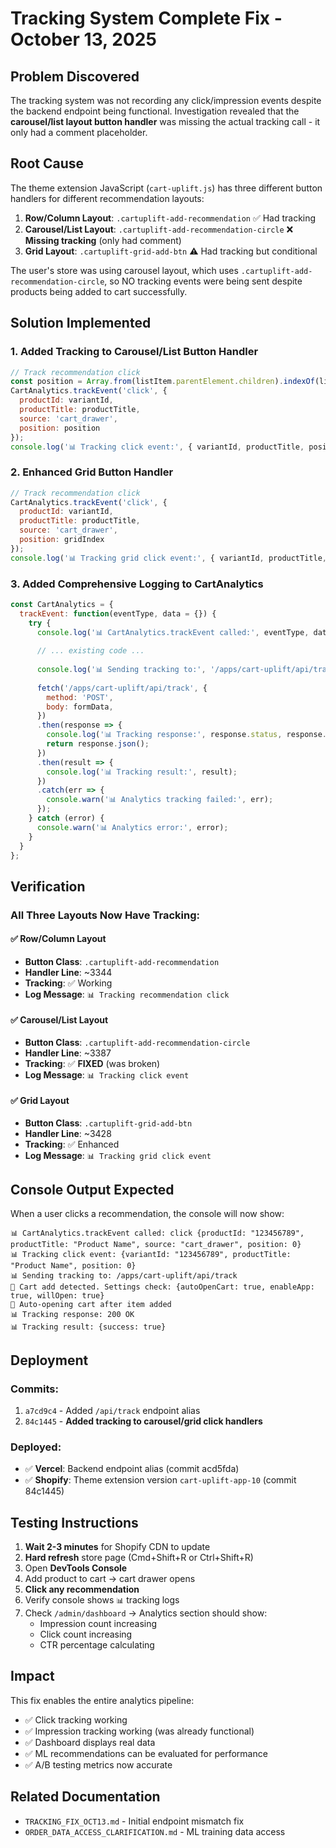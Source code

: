 # Tracking System Complete Fix - October 13, 2025

## Problem Discovered
The tracking system was not recording any click/impression events despite the backend endpoint being functional. Investigation revealed that the **carousel/list layout button handler** was missing the actual tracking call - it only had a comment placeholder.

## Root Cause
The theme extension JavaScript (`cart-uplift.js`) has three different button handlers for different recommendation layouts:

1. **Row/Column Layout**: `.cartuplift-add-recommendation` ✅ Had tracking
2. **Carousel/List Layout**: `.cartuplift-add-recommendation-circle` ❌ **Missing tracking** (only had comment)
3. **Grid Layout**: `.cartuplift-grid-add-btn` ⚠️ Had tracking but conditional

The user's store was using carousel layout, which uses `.cartuplift-add-recommendation-circle`, so NO tracking events were being sent despite products being added to cart successfully.

## Solution Implemented

### 1. Added Tracking to Carousel/List Button Handler
```javascript
// Track recommendation click
const position = Array.from(listItem.parentElement.children).indexOf(listItem);
CartAnalytics.trackEvent('click', {
  productId: variantId,
  productTitle: productTitle,
  source: 'cart_drawer',
  position: position
});
console.log('📊 Tracking click event:', { variantId, productTitle, position });
```

### 2. Enhanced Grid Button Handler
```javascript
// Track recommendation click
CartAnalytics.trackEvent('click', {
  productId: variantId,
  productTitle: productTitle,
  source: 'cart_drawer',
  position: gridIndex
});
console.log('📊 Tracking grid click event:', { variantId, productTitle, gridIndex });
```

### 3. Added Comprehensive Logging to CartAnalytics
```javascript
const CartAnalytics = {
  trackEvent: function(eventType, data = {}) {
    try {
      console.log('📊 CartAnalytics.trackEvent called:', eventType, data);
      
      // ... existing code ...
      
      console.log('📊 Sending tracking to:', '/apps/cart-uplift/api/track');
      
      fetch('/apps/cart-uplift/api/track', {
        method: 'POST',
        body: formData,
      })
      .then(response => {
        console.log('📊 Tracking response:', response.status, response.statusText);
        return response.json();
      })
      .then(result => {
        console.log('📊 Tracking result:', result);
      })
      .catch(err => {
        console.warn('📊 Analytics tracking failed:', err);
      });
    } catch (error) {
      console.warn('📊 Analytics error:', error);
    }
  }
};
```

## Verification

### All Three Layouts Now Have Tracking:

#### ✅ Row/Column Layout
- **Button Class**: `.cartuplift-add-recommendation`
- **Handler Line**: ~3344
- **Tracking**: ✅ Working
- **Log Message**: `📊 Tracking recommendation click`

#### ✅ Carousel/List Layout
- **Button Class**: `.cartuplift-add-recommendation-circle`
- **Handler Line**: ~3387
- **Tracking**: ✅ **FIXED** (was broken)
- **Log Message**: `📊 Tracking click event`

#### ✅ Grid Layout
- **Button Class**: `.cartuplift-grid-add-btn`
- **Handler Line**: ~3428
- **Tracking**: ✅ Enhanced
- **Log Message**: `📊 Tracking grid click event`

## Console Output Expected

When a user clicks a recommendation, the console will now show:

```
📊 CartAnalytics.trackEvent called: click {productId: "123456789", productTitle: "Product Name", source: "cart_drawer", position: 0}
📊 Tracking click event: {variantId: "123456789", productTitle: "Product Name", position: 0}
📊 Sending tracking to: /apps/cart-uplift/api/track
🔧 Cart add detected. Settings check: {autoOpenCart: true, enableApp: true, willOpen: true}
🔧 Auto-opening cart after item added
📊 Tracking response: 200 OK
📊 Tracking result: {success: true}
```

## Deployment

### Commits:
1. `a7cd9c4` - Added `/api/track` endpoint alias
2. `84c1445` - **Added tracking to carousel/grid click handlers**

### Deployed:
- ✅ **Vercel**: Backend endpoint alias (commit acd5fda)
- ✅ **Shopify**: Theme extension version `cart-uplift-app-10` (commit 84c1445)

## Testing Instructions

1. **Wait 2-3 minutes** for Shopify CDN to update
2. **Hard refresh** store page (Cmd+Shift+R or Ctrl+Shift+R)
3. Open **DevTools Console**
4. Add product to cart → cart drawer opens
5. **Click any recommendation**
6. Verify console shows `📊` tracking logs
7. Check `/admin/dashboard` → Analytics section should show:
   - Impression count increasing
   - Click count increasing
   - CTR percentage calculating

## Impact

This fix enables the entire analytics pipeline:
- ✅ Click tracking working
- ✅ Impression tracking working (was already functional)
- ✅ Dashboard displays real data
- ✅ ML recommendations can be evaluated for performance
- ✅ A/B testing metrics now accurate

## Related Documentation
- `TRACKING_FIX_OCT13.md` - Initial endpoint mismatch fix
- `ORDER_DATA_ACCESS_CLARIFICATION.md` - ML training data access
